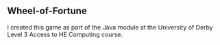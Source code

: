 ## Wheel-of-Fortune
I created this game as part of the Java module at the University of Derby Level 3 Access to HE Computing course.
